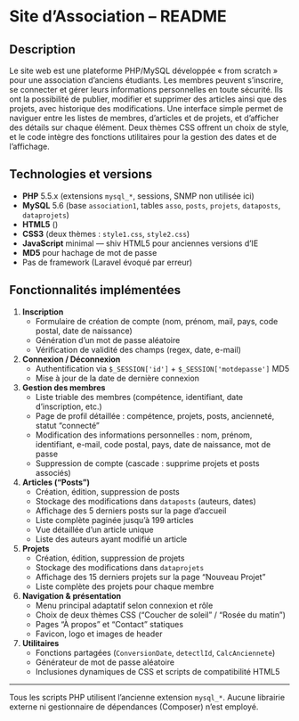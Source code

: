 # Site d’Association – README

## Description
Le site web est une plateforme PHP/MySQL développée « from scratch » pour une association d’anciens étudiants.
Les membres peuvent s’inscrire, se connecter et gérer leurs informations personnelles en toute sécurité.
Ils ont la possibilité de publier, modifier et supprimer des articles ainsi que des projets, avec historique des modifications.
Une interface simple permet de naviguer entre les listes de membres, d’articles et de projets, et d’afficher des détails sur chaque élément.
Deux thèmes CSS offrent un choix de style, et le code intègre des fonctions utilitaires pour la gestion des dates et de l’affichage.

## Technologies et versions
- **PHP** 5.5.x (extensions `mysql_*`, sessions, SNMP non utilisée ici)
- **MySQL** 5.6 (base `association1`, tables `asso`, `posts`, `projets`, `dataposts`, `dataprojets`)
- **HTML5** (<!DOCTYPE html>)
- **CSS3** (deux thèmes : `style1.css`, `style2.css`)
- **JavaScript** minimal — shiv HTML5 pour anciennes versions d’IE
- **MD5** pour hachage de mot de passe
- Pas de framework (Laravel évoqué par erreur)

## Fonctionnalités implémentées
1. **Inscription**
   - Formulaire de création de compte (nom, prénom, mail, pays, code postal, date de naissance)
   - Génération d’un mot de passe aléatoire
   - Vérification de validité des champs (regex, date, e-mail)
2. **Connexion / Déconnexion**
   - Authentification via `$_SESSION['id']` + `$_SESSION['motdepasse']` MD5
   - Mise à jour de la date de dernière connexion
3. **Gestion des membres**
   - Liste triable des membres (compétence, identifiant, date d’inscription, etc.)
   - Page de profil détaillée : compétence, projets, posts, ancienneté, statut “connecté”
   - Modification des informations personnelles : nom, prénom, identifiant, e-mail, code postal, pays, date de naissance, mot de passe
   - Suppression de compte (cascade : supprime projets et posts associés)
4. **Articles (“Posts”)**
   - Création, édition, suppression de posts
   - Stockage des modifications dans `dataposts` (auteurs, dates)
   - Affichage des 5 derniers posts sur la page d’accueil
   - Liste complète paginée jusqu’à 199 articles
   - Vue détaillée d’un article unique
   - Liste des auteurs ayant modifié un article
5. **Projets**
   - Création, édition, suppression de projets
   - Stockage des modifications dans `dataprojets`
   - Affichage des 15 derniers projets sur la page “Nouveau Projet”
   - Liste complète des projets pour chaque membre
6. **Navigation & présentation**
   - Menu principal adaptatif selon connexion et rôle
   - Choix de deux thèmes CSS (“Coucher de soleil” / “Rosée du matin”)
   - Pages “À propos” et “Contact” statiques
   - Favicon, logo et images de header
7. **Utilitaires**
   - Fonctions partagées (`ConversionDate`, `detectlId`, `CalcAnciennete`)
   - Générateur de mot de passe aléatoire
   - Inclusiones dynamiques de CSS et scripts de compatibilité HTML5

---
Tous les scripts PHP utilisent l’ancienne extension `mysql_*`. Aucune librairie externe ni gestionnaire de dépendances (Composer) n’est employé.
